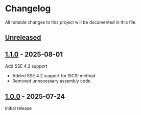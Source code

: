 # Changelog

All notable changes to this project will be documented in this file.

## [Unreleased]

## [1.1.0] - 2025-08-01

Add SSE 4.2 support

- Added SSE 4.2 support for ISCSI method
- Removed unnecessary assembly code

## [1.0.0] - 2025-07-24

Initial release


[Unreleased]: https://github.com/oAGoulart/libluacrc32/compare/v1.1.0..HEAD
[1.1.0]: https://github.com/oAGoulart/libluacrc32/releases/tag/v1.1.0
[1.0.0]: https://github.com/oAGoulart/libluacrc32/releases/tag/v1.0.0
